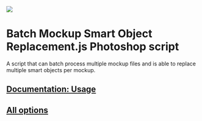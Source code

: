 ![](https://github.com/joonaspaakko/Batch-Mockup-Smart-Object-Replacement-photoshop-script/blob/master/script/Batch%20Mockup%20Smart%20Object%20Replacement.gif)

# Batch Mockup Smart Object Replacement.js Photoshop script <!-- omit in toc -->

A script that can batch process multiple mockup files and is able to replace multiple smart objects per mockup. 

## [Documentation: Usage](https://joonaspaakko.gitbook.io/batch-mockup-smart-object-replacement-jsx-photosho/)

## [All options](https://joonaspaakko.gitbook.io/batch-mockup-smart-object-replacement-jsx-photosho/all-options)